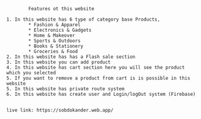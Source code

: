 
            Features ot this website

    1. In this website has 6 type of category base Products, 
            * Fashion & Apparel
            * Electronics & Gadgets
            * Home & Makeover
            * Sports & Outdoors
            * Books & Stationery
            * Groceries & Food
    2. In this website has has a Flash sale section
    3. In this website you can add product
    4. In this website has cart section here you will see the product which you selected
    5. If you want to remove a product from cart is is possible in this website
    5. In this website has private route system 
    6. In this website has create user and Login/logOut system (Firebase)


    live link: https://sobdokander.web.app/